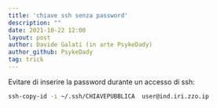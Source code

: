 ```yaml
---
title: 'chiave ssh senza password'
description: ""
date: 2021-10-22 12:00
layout: post
author: Davide Galati (in arte PsykeDady)
author_github: PsykeDady
tag: trick
---
```


Evitare di inserire la password durante un accesso di ssh: 

```bash
ssh-copy-id -i ~/.ssh/CHIAVEPUBBLICA  user@ind.iri.zzo.ip
```

